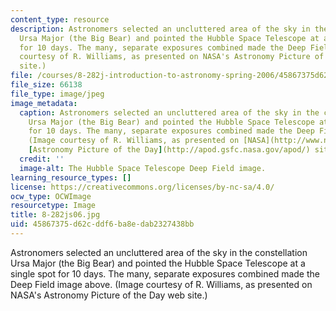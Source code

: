 ```yaml
---
content_type: resource
description: Astronomers selected an uncluttered area of the sky in the constellation
  Ursa Major (the Big Bear) and pointed the Hubble Space Telescope at a single spot
  for 10 days. The many, separate exposures combined made the Deep Field image above.  (Image
  courtesy of R. Williams, as presented on NASA's Astronomy Picture of the Day web
  site.)
file: /courses/8-282j-introduction-to-astronomy-spring-2006/45867375d62cddf6ba8edab2327438bb_8-282js06.jpg
file_size: 66138
file_type: image/jpeg
image_metadata:
  caption: Astronomers selected an uncluttered area of the sky in the constellation
    Ursa Major (the Big Bear) and pointed the Hubble Space Telescope at a single spot
    for 10 days. The many, separate exposures combined made the Deep Field image above.
    (Image courtesy of R. Williams, as presented on [NASA](http://www.nasa.gov/)'s
    [Astronomy Picture of the Day](http://apod.gsfc.nasa.gov/apod/) site.)
  credit: ''
  image-alt: The Hubble Space Telescope Deep Field image.
learning_resource_types: []
license: https://creativecommons.org/licenses/by-nc-sa/4.0/
ocw_type: OCWImage
resourcetype: Image
title: 8-282js06.jpg
uid: 45867375-d62c-ddf6-ba8e-dab2327438bb
---
```

Astronomers selected an uncluttered area of the sky in the constellation Ursa Major (the Big Bear) and pointed the Hubble Space Telescope at a single spot for 10 days. The many, separate exposures combined made the Deep Field image above.  (Image courtesy of R. Williams, as presented on NASA's Astronomy Picture of the Day web site.)